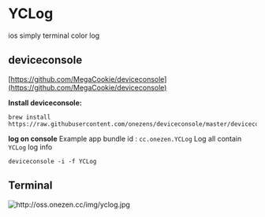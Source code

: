 # YCLog
ios simply terminal color log

## deviceconsole
[https://github.com/MegaCookie/deviceconsole](https://github.com/MegaCookie/deviceconsole)

**Install deviceconsole:**

```
brew install https://raw.githubusercontent.com/onezens/deviceconsole/master/deviceconsole.rb

```

**log on console**
 Example app bundle id : `cc.onezen.YCLog` 
 Log all contain `YCLog` log info

```
deviceconsole -i -f YCLog
```
## Terminal
![http://oss.onezen.cc/img/yclog.jpg
](http://oss.onezen.cc/img/yclog.jpg
)


